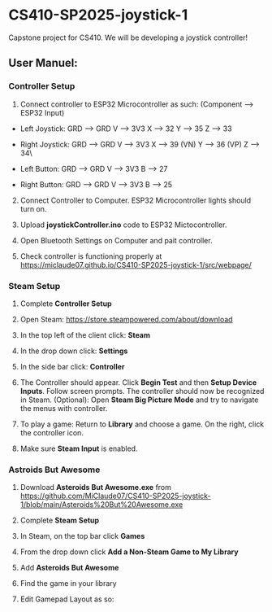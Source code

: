 # CS410-SP2025-joystick-1

Capstone project for CS410. We will be developing a joystick controller!

## User Manuel:

### Controller Setup

1. Connect controller to ESP32 Microcontroller as such: (Component --> ESP32 Input)

- Left Joystick:
  GRD --> GRD
  V --> 3V3
  X --> 32
  Y --> 35
  Z --> 33

- Right Joystick:
  GRD --> GRD
  V --> 3V3
  X --> 39 (VN)
  Y --> 36 (VP)
  Z --> 34\

- Left Button:
  GRD --> GRD
  V --> 3V3
  B --> 27

- Right Button:
  GRD --> GRD
  V --> 3V3
  B --> 25

2. Connect Controller to Computer. ESP32 Microcontroller lights should turn on.

3. Upload **joystickController.ino** code to ESP32 Mictocontroller.

4. Open Bluetooth Settings on Computer and pait controller.

5. Check controller is functioning properly at https://miclaude07.github.io/CS410-SP2025-joystick-1/src/webpage/

### Steam Setup

1. Complete **Controller Setup**

2. Open Steam: https://store.steampowered.com/about/download

3. In the top left of the client click: **Steam**

4. In the drop down click: **Settings**

5. In the side bar click: **Controller**

6. The Controller should appear. Click **Begin Test** and then **Setup Device Inputs**. Follow screen prompts. The controller should now be recognized in Steam. (Optional): Open **Steam Big Picture Mode** and try to navigate the menus with controller.

7. To play a game: Return to **Library** and choose a game. On the right, click the controller icon.

8. Make sure **Steam Input** is enabled.

### Astroids But Awesome

1. Download **Asteroids But Awesome.exe** from https://github.com/MiClaude07/CS410-SP2025-joystick-1/blob/main/Asteroids%20But%20Awesome.exe

2. Complete **Steam Setup**

3. In Steam, on the top bar click **Games**

4. From the drop down click **Add a Non-Steam Game to My Library**

5. Add **Asteroids But Awesome**

6. Find the game in your library

7. Edit Gamepad Layout as so:
